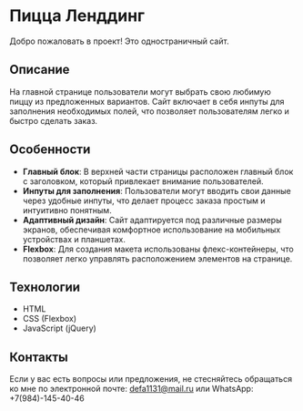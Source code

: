# Пицца Ленддинг

Добро пожаловать в проект! Это одностраничный сайт. 

## Описание

На главной странице пользователи могут выбрать свою любимую пиццу из предложенных вариантов. Сайт включает в себя инпуты для заполнения необходимых полей, что позволяет пользователям легко и быстро сделать заказ.

## Особенности

- **Главный блок**: В верхней части страницы расположен главный блок с заголовком, который привлекает внимание пользователей.
- **Инпуты для заполнения**: Пользователи могут вводить свои данные через удобные инпуты, что делает процесс заказа простым и интуитивно понятным.
- **Адаптивный дизайн**: Сайт адаптируется под различные размеры экранов, обеспечивая комфортное использование на мобильных устройствах и планшетах.
- **Flexbox**: Для создания макета использованы флекс-контейнеры, что позволяет легко управлять расположением элементов на странице.

## Технологии

- HTML
- CSS (Flexbox)
- JavaScript (jQuery)

## Контакты

Если у вас есть вопросы или предложения, не стесняйтесь обращаться ко мне по электронной почте: defa1131@mail.ru
или WhatsApp: +7(984)-145-40-46
